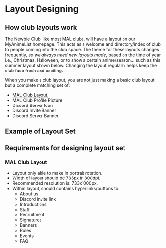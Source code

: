 # Layout Designing
## How club layouts work
The Newbie Club, like most MAL clubs, will have a layout on our MyAnimeList homepage. This acts as a welcome and directory/index of club to people coming into the club space.
The theme for these layouts changes frequently, *so we always need new layouts made*, based on the time of year i.e., Christmas, Halloween, or to show a certain anime/season… such as this summer layout shown below. Changing the layout regularly helps keep the club face fresh and exciting.

When you make a club layout, you are not just making a basic club layout but a complete matching set of:
* [MAL Club Layout](#mal-club-layout),
* MAL Club Profile Picture
* Discord Server Icon
* Discord Invite Banner
* Discord Server Banner

## Example of Layout Set


## Requirements for designing layout set
### MAL Club Layout
* Layout only able to make in portrait rotation.
* Width of layout should be 733px in 300dpi.
* Recommended resolution is: 733x1000px.
* Within layout, should contains hyperlinks/buttons to:
  * About us
  * Discord invite link
  * Introductions
  * Staff
  * Recruitment
  * Signatures
  * Banners
  * Rules
  * Events
  * FAQ
